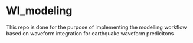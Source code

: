 # WI_modeling
This repo is done for the purpose of implementing the modelling workflow based on waveform integration for earthquake waveform predicitons